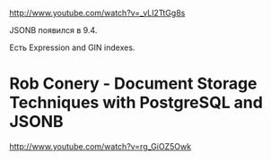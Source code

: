 http://www.youtube.com/watch?v=_vLl2TtGg8s

JSONB появился в 9.4.

Есть Expression and GIN indexes.


# Rob Conery - Document Storage Techniques with PostgreSQL and JSONB

http://www.youtube.com/watch?v=rg_GiOZ5Owk


